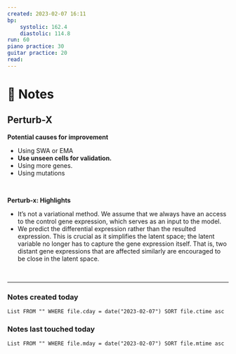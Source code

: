 ```yaml
---
created: 2023-02-07 16:11
bp:
    systolic: 162.4
    diastolic: 114.8
run: 60
piano practice: 30
guitar practice: 20
read: 
---
```






# 📝 Notes

## Perturb-X


**Potential causes for improvement**

* Using SWA or EMA
* **Use unseen cells for validation.**
* Using more genes.
* Using mutations

⠀

**Perturb-x: Highlights**

* It’s not a variational method. We assume that we always have an access to the control gene expression, which serves as an input to the model.
* We predict the differential expression rather than the resulted expression. This is crucial as it simplifies the latent space; the latent variable no longer has to capture the gene expression itself. That is, two distant gene expressions that are affected similarly are encouraged to be close in the latent space.

⠀











---
### Notes created today
```dataview
List FROM "" WHERE file.cday = date("2023-02-07") SORT file.ctime asc
```

### Notes last touched today
```dataview
List FROM "" WHERE file.mday = date("2023-02-07") SORT file.mtime asc
```